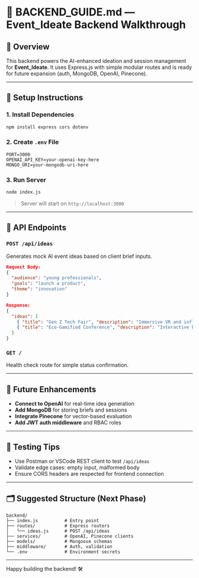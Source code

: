 # 🧭 BACKEND\_GUIDE.md — Event_Ideate Backend Walkthrough

## 📁 Overview

This backend powers the AI-enhanced ideation and session management for **Event_Ideate**. It uses Express.js with simple modular routes and is ready for future expansion (auth, MongoDB, OpenAI, Pinecone).

---

## 🔧 Setup Instructions

### 1. Install Dependencies

```bash
npm install express cors dotenv
```

### 2. Create `.env` File

```env
PORT=3000
OPENAI_API_KEY=your-openai-key-here
MONGO_URI=your-mongodb-uri-here
```

### 3. Run Server

```bash
node index.js
```

> Server will start on `http://localhost:3000`

---

## 🔁 API Endpoints

### `POST /api/ideas`

Generates mock AI event ideas based on client brief inputs.

```json
Request Body:
{
  "audience": "young professionals",
  "goals": "launch a product",
  "theme": "innovation"
}

Response:
{
  "ideas": [
    { "title": "Gen Z Tech Fair", "description": "Immersive VR and influencer demos" },
    { "title": "Eco-Gamified Conference", "description": "Interactive booths + sustainable design" }
  ]
}
```

### `GET /`

Health check route for simple status confirmation.

---

## 🔮 Future Enhancements

- **Connect to OpenAI** for real-time idea generation
- **Add MongoDB** for storing briefs and sessions
- **Integrate Pinecone** for vector-based evaluation
- **Add JWT auth middleware** and RBAC roles

---

## 🧪 Testing Tips

- Use Postman or VSCode REST client to test `/api/ideas`
- Validate edge cases: empty input, malformed body
- Ensure CORS headers are respected for frontend connection

---

## 🗂 Suggested Structure (Next Phase)

```
backend/
├── index.js          # Entry point
├── routes/           # Express routers
│   └── ideas.js      # POST /api/ideas
├── services/         # OpenAI, Pinecone clients
├── models/           # Mongoose schemas
├── middleware/       # Auth, validation
└── .env              # Environment secrets
```

---

Happy building the backend! 🛠

